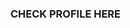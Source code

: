 ### CHECK PROFILE HERE

<!--
**Craglitch/Craglitch** is a ✨ _special_ ✨ repository because its `README.md` (this file) appears on your GitHub profile.

Here are some ideas to get you started:

- 🔭 I’m currently working on myself
- 🌱 I’m currently learning c#, c++
- 💬 Ask me about coding scritp hack
- 📫 How to reach me: not avaible
-->
